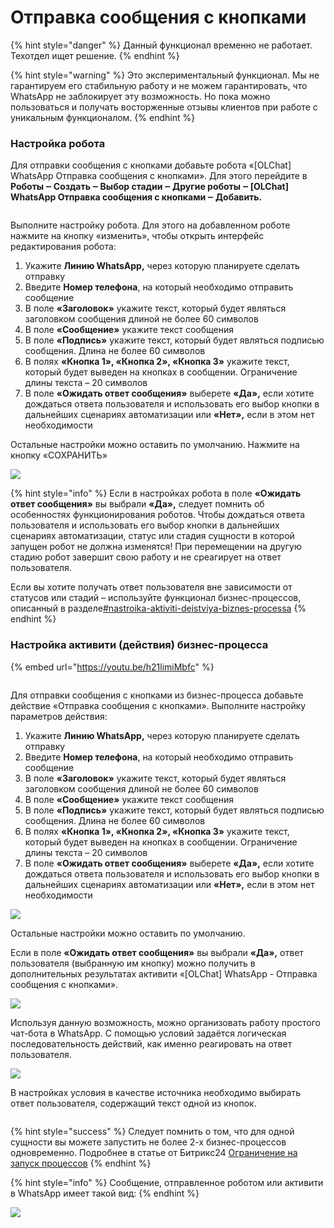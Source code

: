 # Отправка сообщения с кнопками

{% hint style="danger" %}
Данный функционал временно не работает. Техотдел ищет решение.
{% endhint %}

{% hint style="warning" %}
Это экспериментальный функционал. Мы не гарантируем его стабильную работу и не можем гарантировать, что WhatsApp не заблокирует эту возможность. Но пока можно пользоваться и получать восторженные отзывы клиентов при работе с уникальным функционалом.
{% endhint %}

### Настройка робота

Для отправки сообщения с кнопками добавьте робота «\[OLChat] WhatsApp Отправка сообщения с кнопками». Для этого перейдите в **Роботы ‒ Создать ‒ Выбор стадии ‒ Другие роботы ‒ \[OLChat] WhatsApp Отправка сообщения с кнопками ‒ Добавить.**

<figure><img src="../../.gitbook/assets/image (714).png" alt=""><figcaption></figcaption></figure>

Выполните настройку робота. Для этого на добавленном роботе нажмите на кнопку «изменить», чтобы открыть интерфейс редактирования робота:

1. Укажите **Линию WhatsApp,** через которую планируете сделать отправку
2. Введите **Номер телефона**, на который необходимо отправить сообщение
3. В поле **«Заголовок»** укажите текст, который будет являться заголовком сообщения длиной не более 60 символов
4. В поле **«Сообщение»** укажите текст сообщения
5. В поле **«Подпись»** укажите текст, который будет являться подписью сообщения. Длина не более 60 символов
6. В полях **«Кнопка 1», «Кнопка 2», «Кнопка 3»** укажите текст, который будет выведен на кнопках в сообщении. Ограничение длины текста – 20 символов
7. В поле **«Ожидать ответ сообщения»** выберете **«Да»,** если хотите дождаться ответа пользователя и использовать его выбор кнопки в дальнейших сценариях автоматизации или **«Нет»,** если в этом нет необходимости

Остальные настройки можно оставить по умолчанию. Нажмите на кнопку «СОХРАНИТЬ»

![](<../../.gitbook/assets/image (871).png>)

{% hint style="info" %}
Если в настройках робота в поле **«Ожидать ответ сообщения»** вы выбрали **«Да»,** следует помнить об особенностях функционирования роботов. Чтобы дождаться ответа пользователя и использовать его выбор кнопки в дальнейших сценариях автоматизации, статус или стадия сущности в которой запущен робот не должна изменятся! При перемещении на другую стадию робот завершит свою работу и не среагирует на ответ пользователя.

Если вы хотите получать ответ пользователя вне зависимости от статусов или стадий – используйте функционал бизнес-процессов, описанный в разделе[#nastroika-aktiviti-deistviya-biznes-processa](otpravka-soobsheniya-s-knopkami.md#nastroika-aktiviti-deistviya-biznes-processa "mention")
{% endhint %}

### Настройка активити (действия) бизнес-процесса

{% embed url="https://youtu.be/h21limiMbfc" %}

<figure><img src="../../.gitbook/assets/image (2) (1).png" alt=""><figcaption></figcaption></figure>

Для отправки сообщения с кнопками из бизнес-процесса добавьте действие «Отправка сообщения с кнопками». Выполните настройку параметров действия:

1. Укажите **Линию WhatsApp,** через которую планируете сделать отправку
2. Введите **Номер телефона**, на который необходимо отправить сообщение
3. В поле **«Заголовок»** укажите текст, который будет являться заголовком сообщения длиной не более 60 символов
4. В поле **«Сообщение»** укажите текст сообщения
5. В поле **«Подпись»** укажите текст, который будет являться подписью сообщения. Длина не более 60 символов
6. В полях **«Кнопка 1», «Кнопка 2», «Кнопка 3»** укажите текст, который будет выведен на кнопках в сообщении. Ограничение длины текста – 20 символов
7. В поле **«Ожидать ответ сообщения»** выберете **«Да»,** если хотите дождаться ответа пользователя и использовать его выбор кнопки в дальнейших сценариях автоматизации или **«Нет»,** если в этом нет необходимости

![](<../../.gitbook/assets/image (116).png>)

Остальные настройки можно оставить по умолчанию.

Если в поле **«Ожидать ответ сообщения»** вы выбрали **«Да»,** ответ пользователя (выбранную им кнопку) можно получить в дополнительных результатах активити «\[OLChat] WhatsApp - Отправка сообщения с кнопками».

![](<../../.gitbook/assets/image (80).png>)

Используя данную возможность, можно организовать работу простого чат-бота в WhatsApp. С помощью условий задаётся логическая последовательность действий, как именно реагировать на ответ пользователя.

![](<../../.gitbook/assets/image (230).png>)

В настройках условия в качестве источника необходимо выбирать ответ пользователя, содержащий текст одной из кнопок.

<figure><img src="../../.gitbook/assets/image (1) (1) (1) (1).png" alt=""><figcaption></figcaption></figure>

{% hint style="success" %}
Следует помнить о том, что для одной сущности вы можете запустить не более 2-х бизнес-процессов одновременно. Подробнее в статье от Битрикс24 [Ограничение на запуск процессов](https://helpdesk.bitrix24.ru/open/5671433/)
{% endhint %}

{% hint style="info" %}
Сообщение, отправленное роботом или активити в WhatsApp имеет такой вид:
{% endhint %}

![](<../../.gitbook/assets/image (79).png>)
